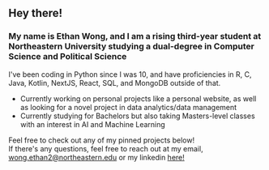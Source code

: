 ## Hey there!

### My name is Ethan Wong, and I am a rising third-year student at Northeastern University studying a dual-degree in Computer Science and Political Science

I've been coding in Python since I was 10, and have proficiencies in R, C, Java, Kotlin, NextJS, React, SQL, and MongoDB outside of that.

- Currently working on personal projects like a personal website, as well as looking for a novel project in data analytics/data management
- Currently studying for Bachelors but also taking Masters-level classes with an interest in AI and Machine Learning

Feel free to check out any of my pinned projects below!\
If there's any questions, feel free to reach out at my email, wong.ethan2@northeastern.edu or my linkedin [here!](https://www.linkedin.com/in/ewong05)

<!--
**ethanwong05/ethanwong05** is a ✨ _special_ ✨ repository because its `README.md` (this file) appears on your GitHub profile.

Here are some ideas to get you started:

- 🔭 I’m currently working on ...
- 🌱 I’m currently learning ...
- 👯 I’m looking to collaborate on ...
- 🤔 I’m looking for help with ...
- 💬 Ask me about ...
- 📫 How to reach me: ...
- 😄 Pronouns: ...
- ⚡ Fun fact: ...
-->
